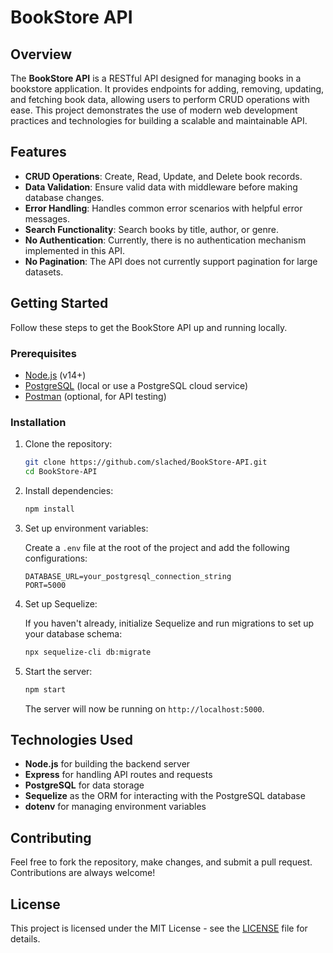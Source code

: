 
# BookStore API

## Overview

The **BookStore API** is a RESTful API designed for managing books in a bookstore application. It provides endpoints for adding, removing, updating, and fetching book data, allowing users to perform CRUD operations with ease. This project demonstrates the use of modern web development practices and technologies for building a scalable and maintainable API.

## Features

- **CRUD Operations**: Create, Read, Update, and Delete book records.
- **Data Validation**: Ensure valid data with middleware before making database changes.
- **Error Handling**: Handles common error scenarios with helpful error messages.
- **Search Functionality**: Search books by title, author, or genre.
- **No Authentication**: Currently, there is no authentication mechanism implemented in this API.
- **No Pagination**: The API does not currently support pagination for large datasets.

## Getting Started

Follow these steps to get the BookStore API up and running locally.

### Prerequisites

- [Node.js](https://nodejs.org/) (v14+)
- [PostgreSQL](https://www.postgresql.org/) (local or use a PostgreSQL cloud service)
- [Postman](https://www.postman.com/) (optional, for API testing)

### Installation

1. Clone the repository:

    ```bash
    git clone https://github.com/slached/BookStore-API.git
    cd BookStore-API
    ```

2. Install dependencies:

    ```bash
    npm install
    ```

3. Set up environment variables:

    Create a `.env` file at the root of the project and add the following configurations:

    ```
    DATABASE_URL=your_postgresql_connection_string
    PORT=5000
    ```

4. Set up Sequelize:

    If you haven't already, initialize Sequelize and run migrations to set up your database schema:

    ```bash
    npx sequelize-cli db:migrate
    ```

5. Start the server:

    ```bash
    npm start
    ```

    The server will now be running on `http://localhost:5000`.



## Technologies Used

- **Node.js** for building the backend server
- **Express** for handling API routes and requests
- **PostgreSQL** for data storage
- **Sequelize** as the ORM for interacting with the PostgreSQL database
- **dotenv** for managing environment variables

## Contributing

Feel free to fork the repository, make changes, and submit a pull request. Contributions are always welcome!

## License

This project is licensed under the MIT License - see the [LICENSE](LICENSE) file for details.
